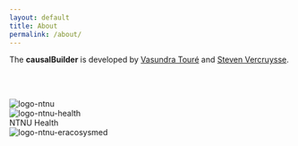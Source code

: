 ```yaml
---
layout: default
title: About
permalink: /about/
---
```


The __causalBuilder__ is developed by [Vasundra Touré](https://www.ntnu.edu/employees/vasundra.toure) and [Steven Vercruysse](https://www.ntnu.no/ansatte/steven.vercruysse).

<br> <br>
<div class="row">
  <div class="column_logo">
    <img src="/causalBuilder/images/logo_ntnu.png" alt="logo-ntnu">
  </div>
  <div class="column_logo">
    <img src="/causalBuilder/images/logo_ntnu_health.png" alt="logo-ntnu-health"><br>
    NTNU Health 
  </div>
  <div class="column_logo">
    <img src="/causalBuilder/images/logo_eracosysmed.png" alt="logo-ntnu-eracosysmed">
  </div>
</div>


